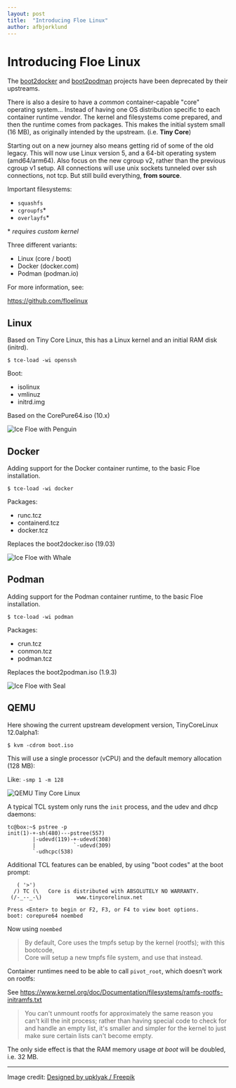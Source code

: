 ```yaml
---
layout: post
title:  "Introducing Floe Linux"
author: afbjorklund
---
```


# Introducing Floe Linux

The [boot2docker](https://github.com/boot2docker) and [boot2podman](https://github.com/boot2podman) projects have been deprecated by their upstreams.

There is also a desire to have a _common_ container-capable "core" operating system...
Instead of having one OS distribution specific to each container runtime vendor.
The kernel and filesystems come prepared, and then the runtime comes from packages.
This makes the initial system small (16 MB), as originally intended by the upstream.
(i.e. **Tiny Core**)

Starting out on a new journey also means getting rid of some of the old legacy.
This will now use Linux version 5, and a 64-bit operating system (amd64/arm64).
Also focus on the new cgroup v2, rather than the previous cgroup v1 setup.
All connections will use unix sockets tunneled over ssh connections, not tcp.
But still build everything, **from source**.

Important filesystems:

* `squashfs`
* `cgroupfs`\*
* `overlayfs`\*

\* _requires custom kernel_

Three different variants:

* Linux (core / boot)
* Docker (docker.com)
* Podman (podman.io)

For more information, see:

<https://github.com/floelinux>

## Linux

Based on Tiny Core Linux, this has a Linux kernel and an initial RAM disk (initrd).

`$ tce-load -wi openssh`

Boot:

* isolinux
* vmlinuz
* initrd.img

Based on the CorePure64.iso (10.x)

<img alt="Ice Floe with Penguin" src="/assets/floe-penguin.png" />

## Docker

Adding support for the Docker container runtime, to the basic Floe installation.

`$ tce-load -wi docker`

Packages:

* runc.tcz
* containerd.tcz
* docker.tcz

Replaces the boot2docker.iso (19.03)

<img alt="Ice Floe with Whale" src="/assets/floe-whale.png" />

## Podman

Adding support for the Podman container runtime, to the basic Floe installation.

`$ tce-load -wi podman`

Packages:

* crun.tcz
* conmon.tcz
* podman.tcz

Replaces the boot2podman.iso (1.9.3)

<img alt="Ice Floe with Seal" src="/assets/floe-seal.png" />

## QEMU

Here showing the current upstream development version, TinyCoreLinux 12.0alpha1:

`$ kvm -cdrom boot.iso`

This will use a single processor (vCPU) and the default memory allocation (128 MB):

Like: `-smp 1 -m 128`

<img alt="QEMU Tiny Core Linux" src="/assets/qemutinycorelinux.png" />

A typical TCL system only runs the `init` process, and the udev and dhcp daemons:

```console
tc@box:~$ pstree -p
init(1)-+-sh(480)---pstree(557)
        |-udevd(119)-+-udevd(308)
        |            `-udevd(309)
        `-udhcpc(538)
```

Additional TCL features can be enabled, by using "boot codes" at the boot prompt:

```text
   ( '>')
  /) TC (\   Core is distributed with ABSOLUTELY NO WARRANTY.
 (/-_--_-\)           www.tinycorelinux.net

Press <Enter> to begin or F2, F3, or F4 to view boot options.
boot: corepure64 noembed
```

Now using `noembed`

> By default, Core uses the tmpfs setup by the kernel (rootfs); with this bootcode,<br />
> Core will setup a new tmpfs file system, and use that instead.

Container runtimes need to be able to call `pivot_root`, which doesn't work on rootfs:

See <https://www.kernel.org/doc/Documentation/filesystems/ramfs-rootfs-initramfs.txt>

> You can't unmount rootfs for approximately the same reason you can't kill the init
> process; rather than having special code to check for and handle an empty list, it's
> smaller and simpler for the kernel to just make sure certain lists can't become empty.

The only side effect is that the RAM memory usage _at boot_ will be doubled, i.e. 32 MB.

----

Image credit: <a href="http://www.freepik.com">Designed by upklyak / Freepik</a>
